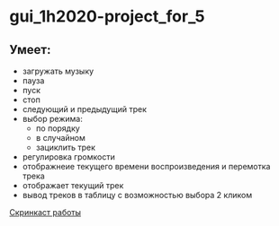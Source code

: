 # gui_1h2020-project_for_5
## Умеет:
 - загружать музыку
 - пауза
 - пуск
 - стоп
 - следующий и предыдущий трек
 - выбор режима: 
   - по порядку
   - в случайном
   - зациклить трек
 - регулировка громкости
 - отображнеие текущего времени воспроизведения и перемотка трека
 - отображает текущий трек
 - вывод треков в таблицу с возможностью выбора 2 кликом
 
[Скринкаст работы](https://youtu.be/Npf7SuuNGWM)
